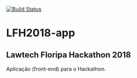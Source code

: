 [![Build Status](https://travis-ci.org/ia-tj/LFH2018-app.svg?branch=master)](https://travis-ci.org/ia-tj/LFH2018-app)

# LFH2018-app

## Lawtech Floripa Hackathon 2018

Aplicação (front-end) para o Hackathon.
